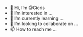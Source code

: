 - 👋 Hi, I’m @Cicris
- 👀 I’m interested in ...
- 🌱 I’m currently learning ...
- 💞️ I’m looking to collaborate on ...
- 📫 How to reach me ...

<!---
Cicris/Cicris is a ✨ special ✨ repository because its `README.md` (this file) appears on your GitHub profile.
You can click the Preview link to take a look at your changes.
--->
